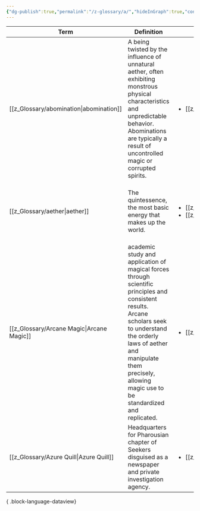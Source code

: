 ```yaml
---
{"dg-publish":true,"permalink":"/z-glossary/a/","hideInGraph":true,"contentClasses":"h-line hr-no-icon","tags":["GlossaryIndex/Letter"],"dgShowInlineTitle":true,"noteIcon":""}
---
```




| Term                                         | Definition                                                                                                                                                                                                                                                | Topic                                                                                                 | Aliases                                                                                 |
| -------------------------------------------- | --------------------------------------------------------------------------------------------------------------------------------------------------------------------------------------------------------------------------------------------------------- | ----------------------------------------------------------------------------------------------------- | --------------------------------------------------------------------------------------- |
| [[z_Glossary/abomination\|abomination]]   | A being twisted by the influence of unnatural aether, often exhibiting monstrous physical characteristics and unpredictable behavior. Abominations are typically a result of uncontrolled magic or corrupted spirits.                                     | <ul><li>[[z_Glossary/Index/Occult.md\\|Occult]]</li></ul>                                             | monster                                                                                 |
| [[z_Glossary/aether\|aether]]             | The quintessence, the most basic energy that makes up the world.                                                                                                                                                                                          | <ul><li>[[z_Glossary/Index/Faith.md\\|Faith]]</li><li>[[z_Glossary/Index/Magic.md\\|Magic]]</li></ul> | aether, aether energy, energy, spiritual energy, spirit energy, quintessence, Qi, Prana |
| [[z_Glossary/Arcane Magic\|Arcane Magic]] | academic study and application of magical forces through scientific principles and consistent results. Arcane scholars seek to understand the orderly laws of aether and manipulate them precisely, allowing magic use to be standardized and replicated. | <ul><li>[[z_Glossary/Index/Magic.md\\|Magic]]</li></ul>                                               | Arcane, Arcane school of magic, Arcane scholar, Arcane mage, Arcane Technology          |
| [[z_Glossary/Azure Quill\|Azure Quill]]   | Headquarters for Pharousian chapter of Seekers disguised as a newspaper and private investigation agency.                                                                                                                                                 | <ul><li>[[z_Glossary/Index/Organization.md\\|Organization]]</li></ul>                                 | \-                                                                                      |

{ .block-language-dataview}
